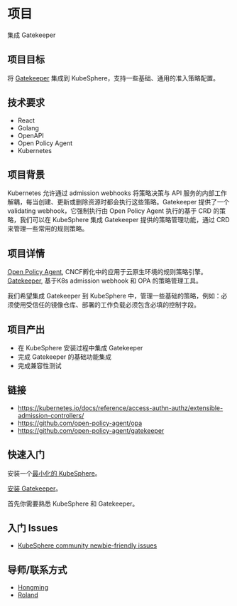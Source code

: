# 项目

集成 Gatekeeper

## 项目目标

将 [Gatekeeper](https://github.com/open-policy-agent/gatekeeper) 集成到 KubeSphere，支持一些基础、通用的准入策略配置。

## 技术要求

* React
* Golang
* OpenAPI
* Open Policy Agent
* Kubernetes

## 项目背景

Kubernetes 允许通过 admission webhooks 将策略决策与 API 服务的内部工作解耦，每当创建、更新或删除资源时都会执行这些策略。Gatekeeper 提供了一个 validating webhook，它强制执行由 Open Policy Agent 执行的基于 CRD 的策略，我们可以在 KubeSphere 集成 Gatekeeper 提供的策略管理功能，通过 CRD 来管理一些常用的规则策略。

## 项目详情

[Open Policy Agent](https://github.com/open-policy-agent/opa), CNCF孵化中的应用于云原生环境的规则策略引擎。
[Gatekeeper](https://github.com/open-policy-agent/gatekeeper), 基于K8s admission webhook 和 OPA 的策略管理工具。

我们希望集成 Gatekeeper 到 KubeSphere 中，管理一些基础的策略，例如：必须使用受信任的镜像仓库、部署的工作负载必须包含必填的控制字段。

## 项目产出

* 在 KubeSphere 安装过程中集成 Gatekeeper
* 完成 Gatekeeper 的基础功能集成 
* 完成兼容性测试

## 链接

* https://kubernetes.io/docs/reference/access-authn-authz/extensible-admission-controllers/
* https://github.com/open-policy-agent/opa
* https://github.com/open-policy-agent/gatekeeper

## 快速入门

安装一个[最小化的 KubeSphere](https://kubesphere.io/docs/quick-start/minimal-kubesphere-on-k8s/)。

[安装 Gatekeeper](https://open-policy-agent.github.io/gatekeeper/website/docs/install)。

首先你需要熟悉 KubeSphere 和 Gatekeeper。

## 入门 Issues

* [KubeSphere community newbie-friendly issues](https://github.com/search?q=user%3Akubesphere+label%3A%22good+first+issue%22+state%3Aopen&type=Issues&ref=advsearch&l=&l=)

## 导师/联系方式

* [Hongming](https://github.com/wansir/)
* [Roland](https://github.com/rolandma1986/)

